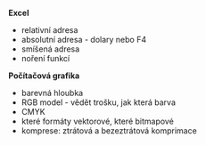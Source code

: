 **Excel**
- relativní adresa 
- absolutní adresa - dolary nebo F4
- smíšená adresa
- noření funkcí

**Počítačová grafika**
- barevná hloubka
- RGB model - vědět trošku, jak která barva
- CMYK
- které formáty vektorové, které bitmapové
- komprese: ztrátová a bezeztrátová komprimace
